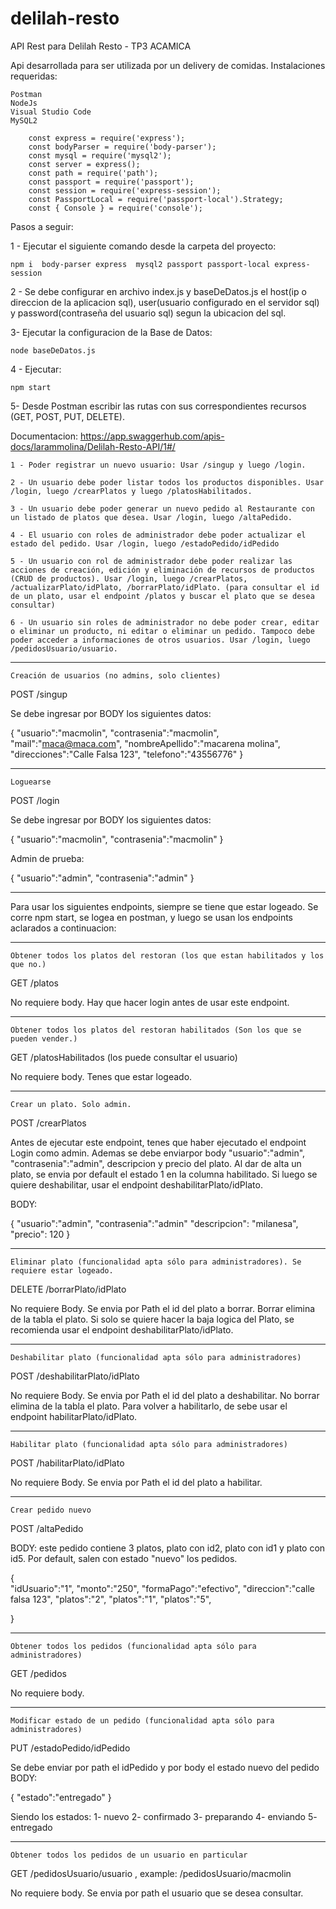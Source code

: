 # delilah-resto
API Rest para Delilah Resto - TP3 ACAMICA

Api desarrollada para ser utilizada por un delivery de comidas.
Instalaciones requeridas:

    Postman
    NodeJs
    Visual Studio Code
    MySQL2
		
		const express = require('express');
		const bodyParser = require('body-parser');
		const mysql = require('mysql2');
		const server = express();
		const path = require('path');
		const passport = require('passport');
		const session = require('express-session');
		const PassportLocal = require('passport-local').Strategy;
		const { Console } = require('console');

		

Pasos a seguir:

1 - Ejecutar el siguiente comando desde la carpeta del proyecto:

	npm i  body-parser express  mysql2 passport passport-local express-session

2 - Se debe configurar en archivo index.js y baseDeDatos.js el host(ip o direccion de la aplicacion sql), user(usuario configurado en el servidor sql) y password(contraseña del usuario sql) segun la ubicacion del sql.

3- Ejecutar la configuracion de la Base de Datos:

	node baseDeDatos.js

4 - Ejecutar:

	npm start

5- Desde Postman escribir las rutas con sus correspondientes recursos (GET, POST, PUT, DELETE).

Documentacion: https://app.swaggerhub.com/apis-docs/larammolina/Delilah-Resto-API/1#/

	1 - Poder registrar un nuevo usuario: Usar /singup y luego /login.
	
	2 - Un usuario debe poder listar todos los productos disponibles. Usar /login, luego /crearPlatos y luego /platosHabilitados.
	
	3 - Un usuario debe poder generar un nuevo pedido al Restaurante con un listado de platos que desea. Usar /login, luego /altaPedido.
	
	4 - El usuario con roles de administrador debe poder actualizar el estado del pedido. Usar /login, luego /estadoPedido/idPedido 
	
	5 - Un usuario con rol de administrador debe poder realizar las acciones de creación, edición y eliminación de recursos de productos (CRUD de productos). Usar /login, luego /crearPlatos, /actualizarPlato/idPlato, /borrarPlato/idPlato. (para consultar el id de un plato, usar el endpoint /platos y buscar el plato que se desea consultar)
	
	6 - Un usuario sin roles de administrador no debe poder crear, editar o eliminar un producto, ni editar o eliminar un pedido. Tampoco debe poder acceder a informaciones de otros usuarios. Usar /login, luego /pedidosUsuario/usuario.


---------

    Creación de usuarios (no admins, solo clientes)

POST /singup 

Se debe ingresar por BODY los siguientes datos:

{
  "usuario":"macmolin",
  "contrasenia":"macmolin",
  "mail":"maca@maca.com",
  "nombreApellido":"macarena molina",
  "direcciones":"Calle Falsa 123",
  "telefono":"43556776"
}

---------
    Loguearse

POST /login

Se debe ingresar por BODY los siguientes datos:

{
  "usuario":"macmolin",
  "contrasenia":"macmolin"
}


Admin de prueba:

{
   "usuario":"admin",
   "contrasenia":"admin"
}

---------

Para usar los siguientes endpoints, siempre se tiene que estar logeado. 
Se corre npm start, se logea en postman, y luego se usan los endpoints aclarados a continuacion:

---------
    Obtener todos los platos del restoran (los que estan habilitados y los que no.)

GET /platos

No requiere body. Hay que hacer login antes de usar este endpoint.

---------

	Obtener todos los platos del restoran habilitados (Son los que se pueden vender.)
	
GET /platosHabilitados (los puede consultar el usuario)

No requiere body. Tenes que estar logeado.

---------

    Crear un plato. Solo admin.

POST /crearPlatos

Antes de ejecutar este endpoint, tenes que haber ejecutado el endpoint Login como admin. Ademas se debe enviarpor body "usuario":"admin", "contrasenia":"admin", descripcion y precio del plato. Al dar de alta un plato, se envia por default el estado 1 en la columna habilitado. Si luego se quiere deshabilitar, usar el endpoint deshabilitarPlato/idPlato.

BODY:

{
   "usuario":"admin",
   "contrasenia":"admin"
   "descripcion": "milanesa",
   "precio": 120
}

---------
    
    Eliminar plato (funcionalidad apta sólo para administradores). Se requiere estar logeado.

DELETE /borrarPlato/idPlato

No requiere Body. Se envia por Path el id del plato a borrar. Borrar elimina de la tabla el plato. 
Si solo se quiere hacer la baja logica del Plato, se recomienda usar el endpoint deshabilitarPlato/idPlato.

---------

 	Deshabilitar plato (funcionalidad apta sólo para administradores)

POST /deshabilitarPlato/idPlato

No requiere Body. Se envia por Path el id del plato a deshabilitar. No borrar elimina de la tabla el plato. 
Para volver a habilitarlo, de sebe usar el endpoint habilitarPlato/idPlato.

---------

	Habilitar plato (funcionalidad apta sólo para administradores)

POST /habilitarPlato/idPlato

No requiere Body. Se envia por Path el id del plato a habilitar. 

---------

    Crear pedido nuevo

POST /altaPedido

BODY: este pedido contiene 3 platos, plato con id2, plato con id1 y plato con id5. Por default, salen con estado "nuevo" los pedidos.

{	
   "idUsuario":"1",
	 "monto":"250",
	 "formaPago":"efectivo",
	 "direccion":"calle falsa 123",
   "platos":"2",
	 "platos":"1",
	 "platos":"5",

 }

---------

    Obtener todos los pedidos (funcionalidad apta sólo para administradores)

GET /pedidos

No requiere body.

---------

    Modificar estado de un pedido (funcionalidad apta sólo para administradores)

PUT /estadoPedido/idPedido

Se debe enviar por path el idPedido y por body el estado nuevo del pedido
BODY:

{
   "estado":"entregado"
}

Siendo los estados: 1- nuevo 2- confirmado 3- preparando 4- enviando 5- entregado

---------

 	Obtener todos los pedidos de un usuario en particular 
	
GET /pedidosUsuario/usuario , example: /pedidosUsuario/macmolin

No requiere body. Se envia por path el usuario que se desea consultar.
